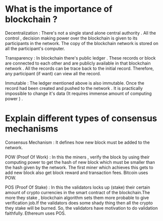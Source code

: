 # What is the importance of blockchain ?
Decentralization : There's not a single stand alone central authority . All the control ,  decision making power over the blockchain is given to its participants in the network. 
The copy of the blockchain network is stored on all the participant's computer.

Transparency : In blockchain there's public ledger . These records or block are connected to each other and are publicly available in that blockchain network . All the records can be trace back to the initial record. Therefore, any participant (if want) can view all the record.

Immutable :  The ledger mentioned above is also immutable. Once the record had been created and pushed to the network . It is practically impossible to change it's data (It requires immense amount of computing power ) . 
# Explain different types of consensus mechanisms
Consensus Mechanism :
	It defines how new block must be added to the network.
	
POW (Proof Of Work) : In this the miners , verify the block by using their computing power to get the hash of new block which must be smaller than the hash given by the network. The first miner which achieves this gets to add new block also get block reward and transaction fees. Bitcoin uses POW.

POS (Proof Of Stake) : In this the validators locks up (stake) their certain amount of crypto currencies in the smart contract of the blockchain.The more they stake , blockchain algorithm sets them more probable to give verification job.If the validators does some shady thing then all the crypto they stake will be burned. So, the validators have motivation to do validation faithfully. Ethereum uses POS.
